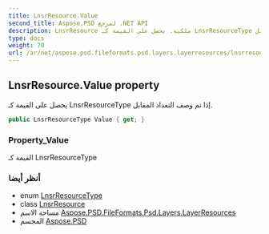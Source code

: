 ```yaml
---
title: LnsrResource.Value
second_title: Aspose.PSD لمرجع .NET API
description: LnsrResource ملكية. يحصل على القيمة كـ LnsrResourceType إذا تم وصف التعداد المقابل.
type: docs
weight: 70
url: /ar/net/aspose.psd.fileformats.psd.layers.layerresources/lnsrresource/value/
---
```

## LnsrResource.Value property

يحصل على القيمة كـ LnsrResourceType إذا تم وصف التعداد المقابل.

```csharp
public LnsrResourceType Value { get; }
```

### Property_Value

القيمة كـ LnsrResourceType

### أنظر أيضا

* enum [LnsrResourceType](../../lnsrresourcetype/)
* class [LnsrResource](../)
* مساحة الاسم [Aspose.PSD.FileFormats.Psd.Layers.LayerResources](../../lnsrresource/)
* المجسم [Aspose.PSD](../../../)


